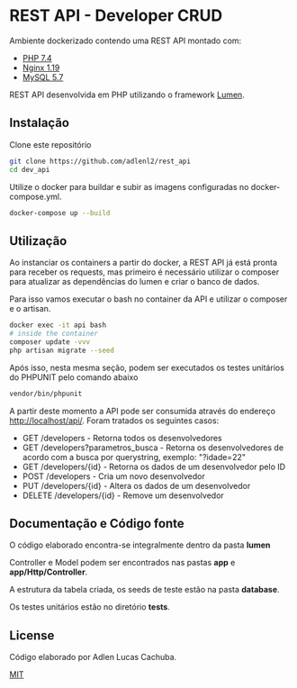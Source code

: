 # REST API - Developer CRUD

Ambiente dockerizado contendo uma REST API montado com:
* [PHP 7.4](https://hub.docker.com/_/php)
* [Nginx 1.19](https://hub.docker.com/_/nginx)
* [MySQL 5.7](https://hub.docker.com/_/mysql)

REST API desenvolvida em PHP utilizando o framework [Lumen](https://lumen.laravel.com/).

## Instalação

Clone este repositório

```bash
git clone https://github.com/adlenl2/rest_api
cd dev_api
```

Utilize o docker para buildar e subir as imagens configuradas no docker-compose.yml.

```bash
docker-compose up --build
```

## Utilização

Ao instanciar os containers a partir do docker, a REST API já está pronta para receber os requests, mas primeiro é necessário utilizar o composer para atualizar as dependências do lumen e criar o banco de dados. 

Para isso vamos executar o bash no container da API e utilizar o composer e o artisan.

```bash
docker exec -it api bash
# inside the container
composer update -vvv
php artisan migrate --seed
```

Após isso, nesta mesma seção, podem ser executados os testes unitários do PHPUNIT pelo comando abaixo
```bash
vendor/bin/phpunit
```

A partir deste momento a API pode ser consumida através do endereço [http://localhost/api/](http://localhost/api/). Foram tratados os seguintes casos:
* GET /developers - Retorna todos os desenvolvedores
* GET /developers?parametros_busca - Retorna os desenvolvedores de acordo com a busca por querystring, exemplo: "?idade=22"
* GET /developers/{id} - Retorna os dados de um desenvolvedor pelo ID
* POST /developers - Cria um novo desenvolvedor
* PUT /developers/{id} - Altera os dados de um desenvolvedor
* DELETE /developers/{id} - Remove um desenvolvedor

## Documentação e Código fonte

O código elaborado encontra-se integralmente dentro da pasta **lumen**

Controller e Model podem ser encontrados nas pastas **app** e **app/Http/Controller**.

A estrutura da tabela criada, os seeds de teste estão na pasta **database**.

Os testes unitários estão no diretório **tests**.

## License

Código elaborado por Adlen Lucas Cachuba.

[MIT](https://choosealicense.com/licenses/mit/)